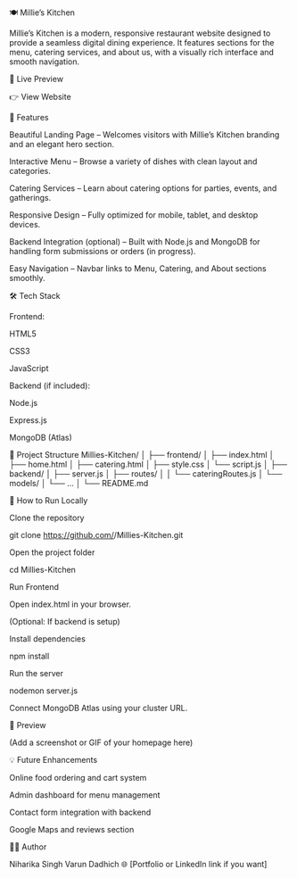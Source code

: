 🍽️ Millie’s Kitchen

Millie’s Kitchen is a modern, responsive restaurant website designed to provide a seamless digital dining experience. It features sections for the menu, catering services, and about us, with a visually rich interface and smooth navigation.

🔗 Live Preview

👉 View Website


🌟 Features

Beautiful Landing Page – Welcomes visitors with Millie’s Kitchen branding and an elegant hero section.

Interactive Menu – Browse a variety of dishes with clean layout and categories.

Catering Services – Learn about catering options for parties, events, and gatherings.

Responsive Design – Fully optimized for mobile, tablet, and desktop devices.

Backend Integration (optional) – Built with Node.js and MongoDB for handling form submissions or orders (in progress).

Easy Navigation – Navbar links to Menu, Catering, and About sections smoothly.

🛠️ Tech Stack

Frontend:

HTML5

CSS3

JavaScript

Backend (if included):

Node.js

Express.js

MongoDB (Atlas)

📁 Project Structure
Millies-Kitchen/
│
├── frontend/
│   ├── index.html
│   ├── home.html
│   ├── catering.html
│   ├── style.css
│   └── script.js
│
├── backend/
│   ├── server.js
│   ├── routes/
│   │   └── cateringRoutes.js
│   └── models/
│       └── ...
│
└── README.md

🚀 How to Run Locally

Clone the repository

git clone https://github.com/<your-username>/Millies-Kitchen.git


Open the project folder

cd Millies-Kitchen


Run Frontend

Open index.html in your browser.

(Optional: If backend is setup)

Install dependencies

npm install


Run the server

nodemon server.js


Connect MongoDB Atlas using your cluster URL.

📸 Preview

(Add a screenshot or GIF of your homepage here)

💡 Future Enhancements

Online food ordering and cart system

Admin dashboard for menu management

Contact form integration with backend

Google Maps and reviews section

👨‍💻 Author

Niharika Singh
Varun Dadhich
🌐 [Portfolio or LinkedIn link if you want]

